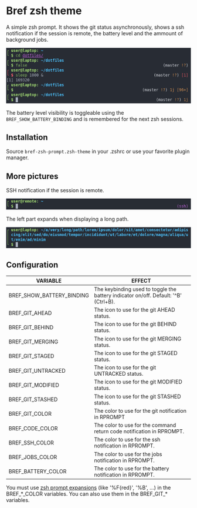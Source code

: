 # Bref zsh theme

A simple zsh prompt. It shows the git status asynchronously, shows a ssh notification if the session is remote, the battery level and the ammount of background jobs.

![bref prompt](images/bref_prompt.png)

The battery level visibility is toggleable using the `BREF_SHOW_BATTERY_BINDING` and is remembered for the next zsh sessions.

## Installation

Source `bref-zsh-prompt.zsh-theme` in your .zshrc or use your favorite plugin manager.

## More pictures

SSH notification if the session is remote.

![bref prompt ssh](images/bref_prompt_ssh.png)

The left part expands when displaying a long path.

![bref prompt long path](images/bref_prompt_long_path.png)

## Configuration

|VARIABLE|EFFECT|
|-|-|
|BREF_SHOW_BATTERY_BINDING|The keybinding used to toggle the battery indicator on/off. Default: '^B' (Ctrl+B).|
|BREF_GIT_AHEAD|The icon to use for the git AHEAD status.|
|BREF_GIT_BEHIND|The icon to use for the git BEHIND status.|
|BREF_GIT_MERGING|The icon to use for the git MERGING status.|
|BREF_GIT_STAGED|The icon to use for the git STAGED status.|
|BREF_GIT_UNTRACKED|The icon to use for the git UNTRACKED status.|
|BREF_GIT_MODIFIED|The icon to use for the git MODIFIED status.|
|BREF_GIT_STASHED|The icon to use for the git STASHED status.|
|BREF_GIT_COLOR|The color to use for the git notification in RPROMPT |
|BREF_CODE_COLOR|The color to use for the command return code notification in RPROMPT.|
|BREF_SSH_COLOR|The color to use for the ssh notification in RPROMPT.|
|BREF_JOBS_COLOR|The color to use for the jobs notification in RPROMPT.|
|BREF_BATTERY_COLOR|The color to use for the battery notification in RPROMPT.|

You must use [zsh prompt expansions](https://zsh.sourceforge.io/Doc/Release/Prompt-Expansion.html#Visual-effects) (like '%F{red}', '%B', ...) in the BREF\_\*\_COLOR variables. You can also use them in the BREF\_GIT\_\* variables.

